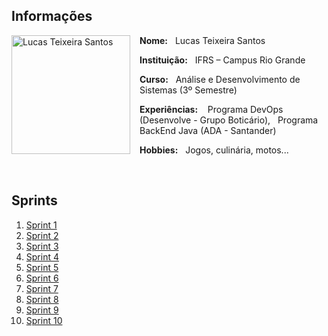 ## Informações

<img src="https://github.com/LucasTeixeiraSantos/compass_data-ai/assets/134326998/fe9e7b6b-bfa9-48bd-ab7d-9613ae430fa6" alt="Lucas Teixeira Santos" width="190" align="left" style="margin-right: 15px;" />

**Nome:** &nbsp;&nbsp;Lucas Teixeira Santos  

**Instituição:** &nbsp;&nbsp;IFRS – Campus Rio Grande  

**Curso:** &nbsp;&nbsp;Análise e Desenvolvimento de Sistemas (3º Semestre)

**Experiências:** &nbsp;&nbsp; Programa DevOps (Desenvolve - Grupo Boticário), &nbsp; Programa BackEnd Java (ADA - Santander)  

**Hobbies:** &nbsp;&nbsp;Jogos, culinária, motos...  

<br clear="left"/>

## Sprints 

1. [Sprint 1](Sprint%201)
2. [Sprint 2](Sprint%202)
3. [Sprint 3](Sprint%203)
4. [Sprint 4](Sprint%204)
5. [Sprint 5](Sprint%205)
6. [Sprint 6](Sprint%206)
7. [Sprint 7](Sprint%207)
8. [Sprint 8](Sprint%208)
9. [Sprint 9](Sprint%209)
10. [Sprint 10](Sprint%210)
